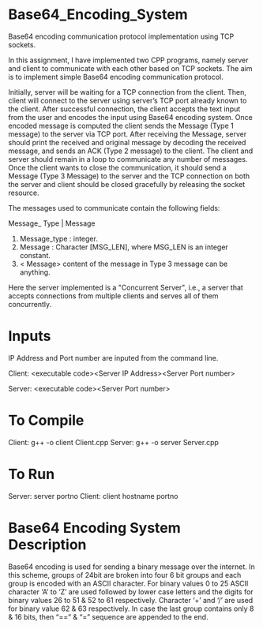 # Base64_Encoding_System
 Base64 encoding communication protocol implementation using TCP sockets.

In this assignment, I have implemented two CPP programs, namely server and client to communicate with each other based on TCP sockets. The aim is to implement simple Base64 encoding communication protocol. 

Initially, server will be waiting for a TCP connection from the client. Then, client will connect to the server using server’s TCP port already known to the client. After successful connection, the client accepts the text input from the user and encodes the input using Base64 encoding system. Once encoded message is computed the client sends the Message (Type 1 message) to the server via TCP port. After receiving the Message, server should print the received and original message by decoding the received message, and sends  an  ACK  (Type  2  message)  to  the  client.  The  client  and  server  should  remain  in  a  loop  to communicate any number of messages. Once the client wants to close the communication, it should send a Message (Type 3 Message) to the server and the TCP connection on both the server and client should be closed gracefully by releasing the socket resource. 

The messages used to communicate contain the following fields:                      
  
  Message_ Type | Message 

 1. Message_type : integer. 
 2. Message : Character [MSG_LEN], where MSG_LEN is an integer constant. 
 3. < Message> content of the message in Type 3 message can be anything.
 
Here the server implemented is a "Concurrent  Server",  i.e.,  a  server  that  accepts  connections  from multiple clients and serves all of them concurrently.

# Inputs
IP Address and Port number are inputed from the command line. 

Client: \<executable code>\<Server IP Address>\<Server Port number> 

Server: \<executable code>\<Server Port number> 

# To Compile
Client: g++ -o client Client.cpp
Server: g++ -o server Server.cpp

# To Run
Server: server portno
Client: client hostname portno 

# Base64 Encoding System Description
Base64 encoding is used for sending a binary message over the internet. In this scheme, groups of 24bit are broken into four 6 bit groups and each group is encoded with an ASCII character. For binary values 0 to 25 ASCII character ‘A’ to ‘Z’ are used followed by lower case letters and the digits for binary values 26 to 51 & 52 to 61 respectively. Character ‘+’ and ‘/’ are used for binary value 62 & 63 respectively. In case the last group contains only 8 & 16 bits, then “==” & “=” sequence are appended to the end.
